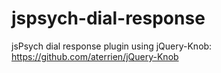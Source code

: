 # jspsych-dial-response
jsPsych dial response plugin using jQuery-Knob: https://github.com/aterrien/jQuery-Knob
